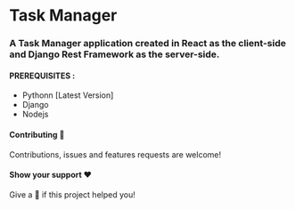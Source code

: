 # Task Manager

### A Task Manager application created in React as the client-side and Django Rest Framework as the server-side.

#### PREREQUISITES :
- Pythonn [Latest Version]
- Django
- Nodejs

#### Contributing 💚
Contributions, issues and features requests are welcome!

#### Show your support ❤️
Give a 🌟 if this project helped you!
